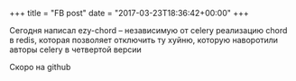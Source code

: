 +++
title = "FB post"
date = "2017-03-23T18:36:42+00:00"
+++

Сегодня написал ezy-chord – независимую от celery реализацию chord в redis, которая позволяет отключить ту хуйню, которую наворотили авторы celery в четвертой версии

Скоро на github



